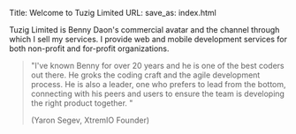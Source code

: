 Title: Welcome to Tuzig Limited
URL:
save_as: index.html

Tuzig Limited is Benny Daon's commercial avatar and the
channel through which I sell my services. I provide web and mobile development
services for both non-profit and for-profit organizations.

> "I've known Benny for over 20 years and he is one of the best coders
> out there. He groks the coding craft and the agile development process.
> He is also a leader, one who prefers to lead from the bottom, connecting
> with his peers and users to ensure the team is developing the right
> product together. "
>
> (Yaron Segev, XtremIO Founder)

